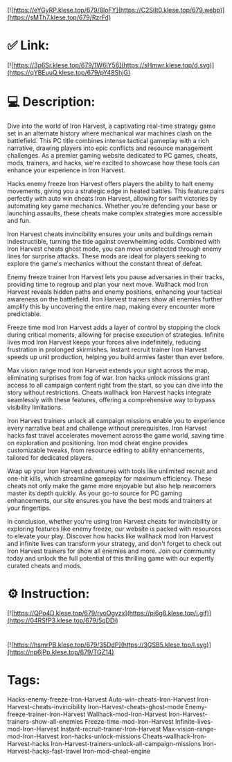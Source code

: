 [![https://eYGyRP.klese.top/679/8loFY](https://C2SlIt0.klese.top/679.webp)](https://sMTh7.klese.top/679/RzrFd)
# ✅ Link:
[![https://3p6Sr.klese.top/679/1W6lY56](https://sHmwr.klese.top/d.svg)](https://qYBEuuQ.klese.top/679/pY48ShjG)
# 💻 Description:
Dive into the world of Iron Harvest, a captivating real-time strategy game set in an alternate history where mechanical war machines clash on the battlefield. This PC title combines intense tactical gameplay with a rich narrative, drawing players into epic conflicts and resource management challenges. As a premier gaming website dedicated to PC games, cheats, mods, trainers, and hacks, we're excited to showcase how these tools can enhance your experience in Iron Harvest.



Hacks enemy freeze Iron Harvest offers players the ability to halt enemy movements, giving you a strategic edge in heated battles. This feature pairs perfectly with auto win cheats Iron Harvest, allowing for swift victories by automating key game mechanics. Whether you're defending your base or launching assaults, these cheats make complex strategies more accessible and fun.



Iron Harvest cheats invincibility ensures your units and buildings remain indestructible, turning the tide against overwhelming odds. Combined with Iron Harvest cheats ghost mode, you can move undetected through enemy lines for surprise attacks. These mods are ideal for players seeking to explore the game's mechanics without the constant threat of defeat.



Enemy freeze trainer Iron Harvest lets you pause adversaries in their tracks, providing time to regroup and plan your next move. Wallhack mod Iron Harvest reveals hidden paths and enemy positions, enhancing your tactical awareness on the battlefield. Iron Harvest trainers show all enemies further amplify this by uncovering the entire map, making every encounter more predictable.



Freeze time mod Iron Harvest adds a layer of control by stopping the clock during critical moments, allowing for precise execution of strategies. Infinite lives mod Iron Harvest keeps your forces alive indefinitely, reducing frustration in prolonged skirmishes. Instant recruit trainer Iron Harvest speeds up unit production, helping you build armies faster than ever before.



Max vision range mod Iron Harvest extends your sight across the map, eliminating surprises from fog of war. Iron hacks unlock missions grant access to all campaign content right from the start, so you can dive into the story without restrictions. Cheats wallhack Iron Harvest hacks integrate seamlessly with these features, offering a comprehensive way to bypass visibility limitations.



Iron Harvest trainers unlock all campaign missions enable you to experience every narrative beat and challenge without prerequisites. Iron Harvest hacks fast travel accelerates movement across the game world, saving time on exploration and positioning. Iron mod cheat engine provides customizable tweaks, from resource editing to ability enhancements, tailored for dedicated players.



Wrap up your Iron Harvest adventures with tools like unlimited recruit and one-hit kills, which streamline gameplay for maximum efficiency. These cheats not only make the game more enjoyable but also help newcomers master its depth quickly. As your go-to source for PC gaming enhancements, our site ensures you have the best mods and trainers at your fingertips.



In conclusion, whether you're using Iron Harvest cheats for invincibility or exploring features like enemy freeze, our website is packed with resources to elevate your play. Discover how hacks like wallhack mod Iron Harvest and infinite lives can transform your strategy, and don't forget to check out Iron Harvest trainers for show all enemies and more. Join our community today and unlock the full potential of this thrilling game with our expertly curated cheats and mods.

# ⚙️ Instruction:
[![https://QPo4D.klese.top/679/rvoOgvzx](https://pi6g8.klese.top/i.gif)](https://04RSfP3.klese.top/679/5qDDi)
#
[![https://hsmrPB.klese.top/679/35DdP](https://3GSB5.klese.top/l.svg)](https://np6jPp.klese.top/679/TGZ14)
# Tags:
Hacks-enemy-freeze-Iron-Harvest Auto-win-cheats-Iron-Harvest Iron-Harvest-cheats-invincibility Iron-Harvest-cheats-ghost-mode Enemy-freeze-trainer-Iron-Harvest Wallhack-mod-Iron-Harvest Iron-Harvest-trainers-show-all-enemies Freeze-time-mod-Iron-Harvest Infinite-lives-mod-Iron-Harvest Instant-recruit-trainer-Iron-Harvest Max-vision-range-mod-Iron-Harvest Iron-hacks-unlock-missions Cheats-wallhack-Iron-Harvest-hacks Iron-Harvest-trainers-unlock-all-campaign-missions Iron-Harvest-hacks-fast-travel Iron-mod-cheat-engine






